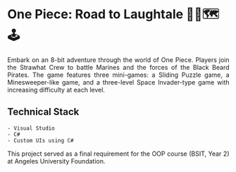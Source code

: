# One Piece: Road to Laughtale 🏴‍☠️🗺🕹
<div style="text-align: justify"> Embark on an 8-bit adventure through the world of One Piece. Players join the Strawhat Crew to battle Marines and the forces of the Black Beard Pirates. The game features three mini-games: a Sliding Puzzle game, a Minesweeper-like game, and a three-level Space Invader-type game with increasing difficulty at each level. 
    
## Technical Stack
    - Visual Studio
    - C#
    - Custom UIs using C#

<div style="text-align: justify"> This project served as a final requirement for the OOP course (BSIT, Year 2) at Angeles University Foundation. </div>
